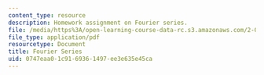 ```yaml
---
content_type: resource
description: Homework assignment on Fourier series.
file: /media/https%3A/open-learning-course-data-rc.s3.amazonaws.com/2-017j-design-of-electromechanical-robotic-systems-fall-2009/0747eaa01c9169361497ee3e635e45ca_MIT2_017JF09_p03.pdf
file_type: application/pdf
resourcetype: Document
title: Fourier Series
uid: 0747eaa0-1c91-6936-1497-ee3e635e45ca
---
```

